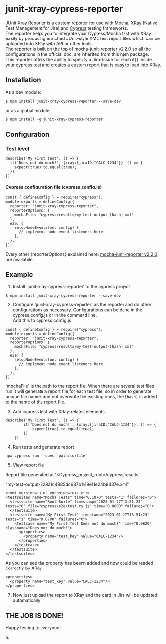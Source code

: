 # junit-xray-cypress-reporter

JUnit Xray Reporter is a custom reporter for use with [Mocha](https://mochajs.org/), [XRay](https://www.getxray.app/) (Native Test Management for Jira) and [Cypress](https://www.cypress.io/) testing frameworks.  
The reporter helps you to integrate your Cypress/Mocha test with XRay easily by producing enriched JUnit-style XML test report files which can be uploaded into XRay with API or other tools.  
The reporter is built on the top of [mocha-junit-reporter v2.2.0](https://www.npmjs.com/package/mocha-junit-reporter) so all the configurations in the official doc, are inherited from this npm package.  
This reporter offers the ability to specify a Jira-Issue for each it{} inside your cypress test and creates a custom report that is easy to load into XRay.

## Installation

As a dev module:

```shell
$ npm install junit-xray-cypress-reporter --save-dev
```

or as a global module:

```shell
$ npm install -g junit-xray-cypress-reporter
```

## Configuration

### Test level

```shell
describe('My First Test', () => {
  it('Does not do much!', {xray:{jiraID:"CALC-1234"}}, () => {
    expect(true).to.equal(true);
  })
})
```

#### Cypress configuration file (cypress.config.js)

```shell
const { defineConfig } = require("cypress");
module.exports = defineConfig({
  reporter: "junit-xray-cypress-reporter",
  reporterOptions: {
    mochaFile: "cypress/results/my-test-output-[hash].xml"
  },
  e2e: {
    setupNodeEvents(on, config) {
      // implement node event listeners here
    },
  },
});

```

Every other {reporterOptions} explained here: [mocha-junit-reporter v2.2.0](https://www.npmjs.com/package/mocha-junit-reporter) are availabile.

## Example

1. Install 'junit-xray-cypress-reporter' to the cypress project

```shell
$ npm install junit-xray-cypress-reporter --save-dev
```

2. Configure 'junit-xray-cypress-reporter' as the reporter and do other configurations as necessary. Configurations can be done in the cypress.config.js or in the command line.  
   Add this to cypress.config.js

```shell
const { defineConfig } = require("cypress");
module.exports = defineConfig({
  reporter: "junit-xray-cypress-reporter",
  reporterOptions: {
    mochaFile: "cypress/results/my-test-output-[hash].xml"
  },
  e2e: {
    setupNodeEvents(on, config) {
      // implement node event listeners here
    },
  },
});

```

'mochaFile' is the path to the report file. When there are several test files run it will generate a report file for each test file, so in order to generate unique file names and not overwrite the existing ones, the `[hash]` is added to the name of the report file.

3. Add cypress test with XRay-related elements

```shell
describe('My First Test', () => {
        it('Does not do much!', {xray:{jiraID:"CALC-1234"}}, () => {
            expect(true).to.equal(true);
        })
    })
```

4. Run tests and generate report

```shell
npx cypress run --spec "path/to/file"
```

5. View report file

Report file generated at '<Cypress_project_root>/cypress/results'.

"my-test-output-828a1c4885dc687b1a19e11e24b9437e.xml"

```shell
<?xml version="1.0" encoding="UTF-8"?>
<testsuites name="Mocha Tests" time="0.1070" tests="1" failures="0">
  <testsuite name="Root Suite" timestamp="2023-01-27T13:51:23" tests="0" file="cypress\e2e\test.cy.js" time="0.0000" failures="0">
  </testsuite>
  <testsuite name="My First Test" timestamp="2023-01-27T13:51:23" tests="1" time="0.0700" failures="0">
    <testcase name="My First Test Does not do much!" time="0.0820" classname="Does not do much!">
      <properties>
        <property name="test_key" value="CALC-1234"/>
      </properties>
    </testcase>
  </testsuite>
</testsuites>
```

As you can see the property has beenn added and now could be readed correctly by XRay.

```shell
<properties>
  <property name="test_key" value="CALC-1234"/>
</properties>
```

7. Now just upload the report to XRay and the card in Jira will be updated automatically

## THE JOB IS DONE!

Happy testing to everyone!

a.
